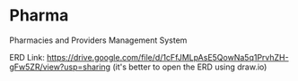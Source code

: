 # Pharma
Pharmacies and Providers Management System

ERD Link:
https://drive.google.com/file/d/1cFfJMLpAsE5QowNa5q1PrvhZH-gFw5ZR/view?usp=sharing (it's better to open the ERD using draw.io)

